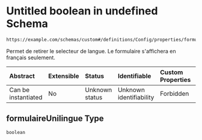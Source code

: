 # Untitled boolean in undefined Schema

```txt
https://example.com/schemas/custom#/definitions/Config/properties/formulaireUnilingue
```

Permet de retirer le selecteur de langue. Le formulaire s'affichera en français seulement.

| Abstract            | Extensible | Status         | Identifiable            | Custom Properties | Additional Properties | Access Restrictions | Defined In                                                                   |
| :------------------ | :--------- | :------------- | :---------------------- | :---------------- | :-------------------- | :------------------ | :--------------------------------------------------------------------------- |
| Can be instantiated | No         | Unknown status | Unknown identifiability | Forbidden         | Allowed               | none                | [FRW.form.schema.json\*](../out/FRW.form.schema.json "open original schema") |

## formulaireUnilingue Type

`boolean`

